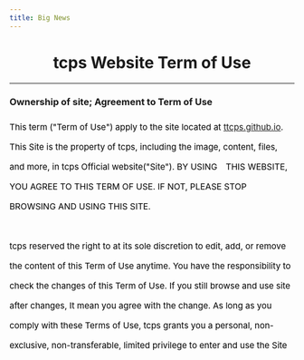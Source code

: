 ```yaml
---
title: Big News
---
```

<style>
h1 {text-align: center;}
h4 {text-align: center;}
h3 {text-align: center;}
p {text-align: center;}
</style>
<style type="text/css">
  #left{
        text-align:left;
  }
  #right{
        text-align:right;
  }
  #center{
        text-align:center;
  }
  .banner{
                 font-size:12.5px;
                 line-height: 40px;
                 background-color: #f0f0f0;
                 weight: 100%;
                 color: #000000;
                 text-align: center;
  }
  #text{
        line-height: 35px;
        font-size: 15px;
        color:black;
        text-align: left;
</style>
<h1>tcps Website Term of Use</h1>
<hr>
<h3 id="left">Ownership of site; Agreement to Term of Use</h3>
<p id="text">This term ("Term of Use") apply to the site located at <a href="/">ttcps.github.io</a>. This Site is the property of tcps, including the image, content, files, and more, in tcps Official website("Site"). BY USING　THIS WEBSITE, YOU AGREE TO THIS TERM OF USE. IF NOT, PLEASE STOP BROWSING AND USING THIS SITE.<br><br>tcps reserved the right to at its sole discretion to edit, add, or remove the content of this Term of Use anytime. You have the responsibility to check the changes of this Term of Use. If you still browse and use site after changes, It mean you agree with the change. As long as you comply with these Terms of Use, tcps grants you a personal, non-exclusive, non-transferable, limited privilege to enter and use the Site</p>
